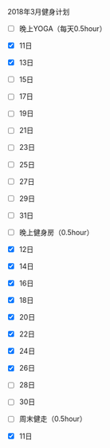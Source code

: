 
2018年3月健身计划
- [ ] 晚上YOGA（每天0.5hour）
- [x] 11日
- [x] 13日
- [ ] 15日
- [ ] 17日
- [ ] 19日
- [ ] 21日
- [ ] 23日
- [ ] 25日
- [ ] 27日
- [ ] 29日
- [ ] 31日

- [ ] 晚上健身房（0.5hour）
- [x] 12日
- [x] 14日
- [x] 16日
- [x] 18日
- [x] 20日
- [x] 22日
- [x] 24日
- [x] 26日
- [ ] 28日
- [ ] 30日

- [ ] 周末健走（0.5hour）
- [x] 11日

